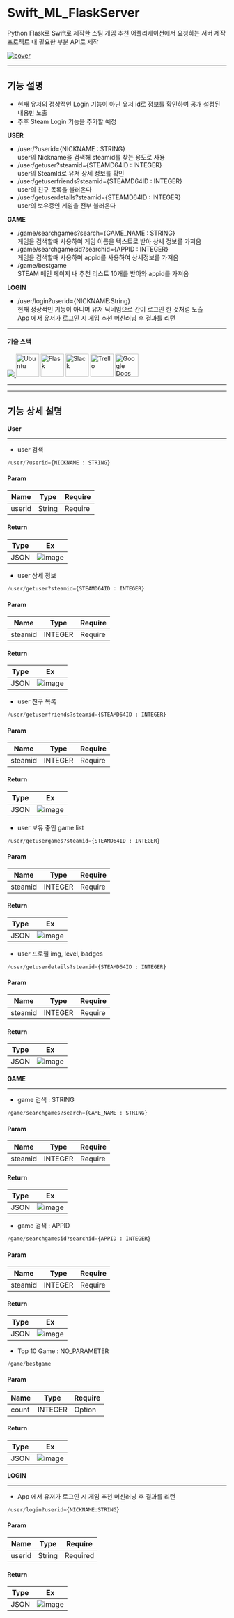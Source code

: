 # Swift_ML_FlaskServer
 Python Flask로 Swift로 제작한 스팀 게임 추천 어플리케이션에서 요청하는 서버 제작    
프로젝트 내 필요한 부분 API로 제작

            
<a href="https://drive.google.com/file/d/1qHqKLu0GyGhnnWPXxShAt8p64OAyyo5H/view?usp=sharing">![cover](https://github.com/Okrie/Swift_ML_FlaskServer/assets/24921229/174c1db5-4a06-4e8b-a2db-69800697e92d)</a>     

---

## 기능 설명
    
- 현재 유저의 정상적인 Login 기능이 아닌 유저 id로 정보를 확인하여 공개 설정된 내용만 노출
- 추후 Steam Login 기능을 추가할 예정    
    
**USER**
- /user/?userid={NICKNAME : STRING}    
    user의 Nickname을 검색해 steamid를 찾는 용도로 사용
- /user/getuser?steamid={STEAMD64ID : INTEGER}    
    user의 SteamId로 유저 상세 정보를 확인  
- /user/getuserfriends?steamid={STEAMD64ID : INTEGER}    
    user의 친구 목록을 불러온다
- /user/getuserdetails?steamid={STEAMD64ID : INTEGER}    
    user의 보유중인 게임을 전부 불러온다

**GAME**
- /game/searchgames?search={GAME_NAME : STRING}    
    게임을 검색할때 사용하여 게임 이름을 텍스트로 받아 상세 정보를 가져옴
- /game/searchgamesid?searchid={APPID : INTEGER}    
    게임을 검색할때 사용하며 appid를 사용하여 상세정보를 가져옴
- /game/bestgame    
    STEAM 메인 페이지 내 추천 리스트 10개를 받아와 appid를 가져옴



**LOGIN**
- /user/login?userid={NICKNAME:String}    
    현재 정상적인 기능이 아니며 유저 닉네임으로 간이 로그인 한 것처럼 노출    
    App 에서 유저가 로그인 시 게임 추천 머신러닝 후 결과를 리턴    
    

---
    
#### 기술 스택
<p align="left">
  <a href="https://skillicons.dev">
    <img src="https://skillicons.dev/icons?i=git,github,vscode,python" />
  </a>
    <img src="https://cdn.icon-icons.com/icons2/70/PNG/512/ubuntu_14143.png" height="53" title="Ubuntu">
    <img src="https://cdn.icon-icons.com/icons2/512/PNG/512/prog-flask_icon-icons.com_50797.png" height="53" title="Flask">
    <img src="https://cdn.icon-icons.com/icons2/2699/PNG/512/slack_tile_logo_icon_168820.png" height="53" title="Slack">
    <img src="https://cdn.icon-icons.com/icons2/836/PNG/512/Trello_icon-icons.com_66775.png" height="53" title="Trello">
    <img src="https://cdn.icon-icons.com/icons2/3221/PNG/512/docs_editor_suite_docs_google_icon_196688.png" height="53" title="Google Docs"> 
</p>
    
---
---
    

## 기능 상세 설명

**User**

---
- user 검색

```python
/user/?userid={NICKNAME : STRING}
```

#### Param

| Name    | Type          |  Require  |
| ------ | ------------  | ---- |
| userid  |   String | Require |

#### Return

| Type          |  Ex  |
| ------------  | ---- |
| JSON | ![image](https://github.com/Okrie/Swift_ML_FlaskServer/assets/24921229/48fdebd5-a651-48d7-89c8-9ce4531cd5d7) |

- user 상세 정보

```python
/user/getuser?steamid={STEAMD64ID : INTEGER}
```

#### Param

| Name    | Type          |  Require  |
| ------ | ------------  | ---- |
| steamid  |   INTEGER | Require |

#### Return

| Type          |  Ex  |
| ------------  | ---- |
| JSON | ![image](https://github.com/Okrie/Swift_ML_FlaskServer/assets/24921229/48fdebd5-a651-48d7-89c8-9ce4531cd5d7) |


- user 친구 목록

```python
/user/getuserfriends?steamid={STEAMD64ID : INTEGER}
```

#### Param

| Name    | Type          |  Require  |
| ------ | ------------  | ---- |
| steamid  |   INTEGER | Require |

#### Return

| Type          |  Ex  |
| ------------  | ---- |
| JSON | ![image](https://github.com/Okrie/Swift_ML_FlaskServer/assets/24921229/53e94a8a-abcf-41d7-8882-67e09e17b042) |


- user 보유 중인 game list

```python
/user/getusergames?steamid={STEAMD64ID : INTEGER}
```

#### Param

| Name    | Type          |  Require  |
| ------ | ------------  | ---- |
| steamid  |   INTEGER | Require |

#### Return

| Type          |  Ex  |
| ------------  | ---- |
| JSON | ![image](https://github.com/Okrie/Swift_ML_FlaskServer/assets/24921229/1409d891-8b39-439f-86a8-6e4e9c87b6ad) |

- user 프로필 img, level, badges

```python
/user/getuserdetails?steamid={STEAMD64ID : INTEGER}
```

#### Param

| Name    | Type          |  Require  |
| ------ | ------------  | ---- |
| steamid  |   INTEGER | Require |

#### Return

| Type          |  Ex  |
| ------------  | ---- |
| JSON | ![image](https://github.com/Okrie/Swift_ML_FlaskServer/assets/24921229/84b4d5eb-9eab-4f11-a53e-8eaeb76aa0c2) |



**GAME**

---
    
- game 검색 : STRING

```python
/game/searchgames?search={GAME_NAME : STRING}
```

#### Param

| Name    | Type          |  Require  |
| ------ | ------------  | ---- |
| steamid  |   INTEGER | Require |

#### Return

| Type          |  Ex  |
| ------------  | ---- |
| JSON | ![image](https://github.com/Okrie/Swift_ML_FlaskServer/assets/24921229/606ceaac-6890-48d1-ad1b-ec47cd96ad76) |
    
- game 검색 : APPID

```python
/game/searchgamesid?searchid={APPID : INTEGER}
```

#### Param

| Name    | Type          |  Require  |
| ------ | ------------  | ---- |
| steamid  |   INTEGER | Require |

#### Return

| Type          |  Ex  |
| ------------  | ---- |
| JSON | ![image](https://github.com/Okrie/Swift_ML_FlaskServer/assets/24921229/9353403d-c1ba-4c7b-91a1-250033964cd5) |

- Top 10 Game : NO_PARAMETER

```python
/game/bestgame
```

#### Param

| Name    | Type          |  Require  |
| ------ | ------------  | ---- |
| count  |   INTEGER | Option |

#### Return

| Type          |  Ex  |
| ------------  | ---- |
| JSON | ![image](https://github.com/Okrie/Swift_ML_FlaskServer/assets/24921229/9d4ef642-61a4-4cd6-9641-3b8cf6c03a43) |


**LOGIN**

---
- App 에서 유저가 로그인 시 게임 추천 머신러닝 후 결과를 리턴

```python
/user/login?userid={NICKNAME:STRING}
```

#### Param

| Name    | Type          |  Require  |
| ------ | ------------  | ---- |
| userid  |   String | Required |

#### Return

| Type          |  Ex  |
| ------------  | ---- |
| JSON | ![image](https://github.com/Okrie/Swift_ML_FlaskServer/assets/24921229/07c26371-5cb4-4cd5-be39-e3d4292d2831) |
